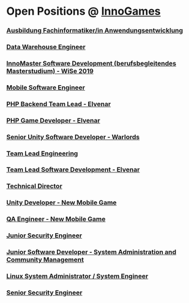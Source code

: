 # Open Positions @ [InnoGames](https://www.innogames.com/career/detail/job?s=github_jobs_repo)

### [Ausbildung Fachinformatiker/in Anwendungsentwicklung](ausbildung-fachinformatiker-in-anwendungsentwicklung.md)
### [Data Warehouse Engineer](data-warehouse-engineer.md)
### [InnoMaster Software Development \(berufsbegleitendes Masterstudium\) - WiSe 2019](innomaster-software-development-berufsbegleitendes-masterstudium-wise-2019.md)
### [Mobile Software Engineer](mobile-software-engineer.md)
### [PHP Backend Team Lead - Elvenar](php-backend-team-lead-elvenar.md)
### [PHP Game Developer - Elvenar](php-game-developer-elvenar.md)
### [Senior Unity Software Developer - Warlords](senior-unity-software-developer-warlords.md)
### [Team Lead Engineering](team-lead-engineering.md)
### [Team Lead Software Development - Elvenar](team-lead-software-development-elvenar.md)
### [Technical Director](technical-director.md)
### [Unity Developer - New Mobile Game](unity-developer-new-mobile-game.md)
### [QA Engineer - New Mobile Game](qa-engineer-new-mobile-game.md)
### [Junior Security Engineer](junior-security-engineer.md)
### [Junior Software Developer - System Administration and Community Management](junior-software-developer-system-administration-and-community-management.md)
### [Linux System Administrator / System Engineer](linux-system-administrator-system-engineer.md)
### [Senior Security Engineer](senior-security-engineer.md)
